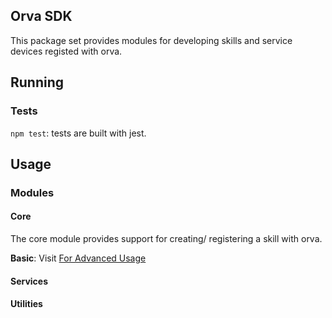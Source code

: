 ## Orva SDK
This package set provides modules for developing skills and service devices registed with orva.

## Running
### Tests
`npm test`: tests are built with jest.

## Usage

### Modules
#### Core
The core module provides support for creating/ registering a skill with orva.

__Basic__:
Visit [For Advanced Usage]('./modules/orva@core')

#### Services

#### Utilities








